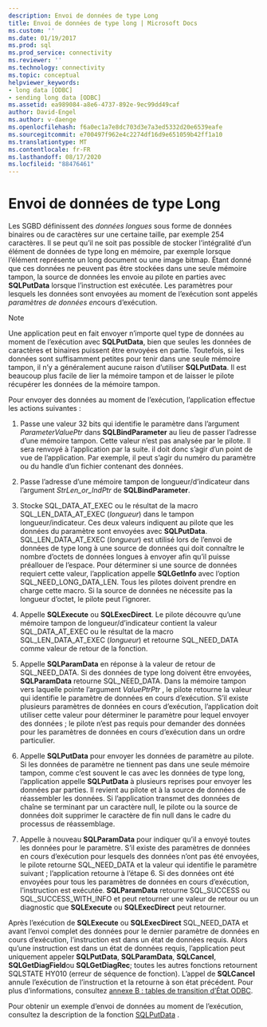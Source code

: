 ```yaml
---
description: Envoi de données de type Long
title: Envoi de données de type long | Microsoft Docs
ms.custom: ''
ms.date: 01/19/2017
ms.prod: sql
ms.prod_service: connectivity
ms.reviewer: ''
ms.technology: connectivity
ms.topic: conceptual
helpviewer_keywords:
- long data [ODBC]
- sending long data [ODBC]
ms.assetid: ea989084-a8e6-4737-892e-9ec99dd49caf
author: David-Engel
ms.author: v-daenge
ms.openlocfilehash: f6a0ec1a7e8dc703d3e7a3ed5332d20e6539eafe
ms.sourcegitcommit: e700497f962e4c2274df16d9e651059b42ff1a10
ms.translationtype: MT
ms.contentlocale: fr-FR
ms.lasthandoff: 08/17/2020
ms.locfileid: "88476461"
---
```

# <a name="sending-long-data"></a>Envoi de données de type Long
Les SGBD définissent des *données longues* sous forme de données binaires ou de caractères sur une certaine taille, par exemple 254 caractères. Il se peut qu’il ne soit pas possible de stocker l’intégralité d’un élément de données de type long en mémoire, par exemple lorsque l’élément représente un long document ou une image bitmap. Étant donné que ces données ne peuvent pas être stockées dans une seule mémoire tampon, la source de données les envoie au pilote en parties avec **SQLPutData** lorsque l’instruction est exécutée. Les paramètres pour lesquels les données sont envoyées au moment de l’exécution sont appelés *paramètres de données en*cours d’exécution.  
  
> [!NOTE]  
>  Une application peut en fait envoyer n’importe quel type de données au moment de l’exécution avec **SQLPutData**, bien que seules les données de caractères et binaires puissent être envoyées en partie. Toutefois, si les données sont suffisamment petites pour tenir dans une seule mémoire tampon, il n’y a généralement aucune raison d’utiliser **SQLPutData**. Il est beaucoup plus facile de lier la mémoire tampon et de laisser le pilote récupérer les données de la mémoire tampon.  
  
 Pour envoyer des données au moment de l’exécution, l’application effectue les actions suivantes :  
  
1.  Passe une valeur 32 bits qui identifie le paramètre dans l’argument *ParameterValuePtr* dans **SQLBindParameter** au lieu de passer l’adresse d’une mémoire tampon. Cette valeur n’est pas analysée par le pilote. Il sera renvoyé à l’application par la suite. il doit donc s’agir d’un point de vue de l’application. Par exemple, il peut s’agir du numéro du paramètre ou du handle d’un fichier contenant des données.  
  
2.  Passe l’adresse d’une mémoire tampon de longueur/d’indicateur dans l’argument *StrLen_or_IndPtr* de **SQLBindParameter**.  
  
3.  Stocke SQL_DATA_AT_EXEC ou le résultat de la macro SQL_LEN_DATA_AT_EXEC (*longueur*) dans le tampon longueur/indicateur. Ces deux valeurs indiquent au pilote que les données du paramètre sont envoyées avec **SQLPutData**. SQL_LEN_DATA_AT_EXEC (*longueur*) est utilisé lors de l’envoi de données de type long à une source de données qui doit connaître le nombre d’octets de données longues à envoyer afin qu’il puisse préallouer de l’espace. Pour déterminer si une source de données requiert cette valeur, l’application appelle **SQLGetInfo** avec l’option SQL_NEED_LONG_DATA_LEN. Tous les pilotes doivent prendre en charge cette macro. Si la source de données ne nécessite pas la longueur d’octet, le pilote peut l’ignorer.  
  
4.  Appelle **SQLExecute** ou **SQLExecDirect**. Le pilote découvre qu’une mémoire tampon de longueur/d’indicateur contient la valeur SQL_DATA_AT_EXEC ou le résultat de la macro SQL_LEN_DATA_AT_EXEC (*longueur*) et retourne SQL_NEED_DATA comme valeur de retour de la fonction.  
  
5.  Appelle **SQLParamData** en réponse à la valeur de retour de SQL_NEED_DATA. Si des données de type long doivent être envoyées, **SQLParamData** retourne SQL_NEED_DATA. Dans la mémoire tampon vers laquelle pointe l’argument *ValuePtrPtr* , le pilote retourne la valeur qui identifie le paramètre de données en cours d’exécution. S’il existe plusieurs paramètres de données en cours d’exécution, l’application doit utiliser cette valeur pour déterminer le paramètre pour lequel envoyer des données ; le pilote n’est pas requis pour demander des données pour les paramètres de données en cours d’exécution dans un ordre particulier.  
  
6.  Appelle **SQLPutData** pour envoyer les données de paramètre au pilote. Si les données de paramètre ne tiennent pas dans une seule mémoire tampon, comme c’est souvent le cas avec les données de type long, l’application appelle **SQLPutData** à plusieurs reprises pour envoyer les données par parties. Il revient au pilote et à la source de données de réassembler les données. Si l’application transmet des données de chaîne se terminant par un caractère null, le pilote ou la source de données doit supprimer le caractère de fin null dans le cadre du processus de réassemblage.  
  
7.  Appelle à nouveau **SQLParamData** pour indiquer qu’il a envoyé toutes les données pour le paramètre. S’il existe des paramètres de données en cours d’exécution pour lesquels des données n’ont pas été envoyées, le pilote retourne SQL_NEED_DATA et la valeur qui identifie le paramètre suivant ; l’application retourne à l’étape 6. Si des données ont été envoyées pour tous les paramètres de données en cours d’exécution, l’instruction est exécutée. **SQLParamData** retourne SQL_SUCCESS ou SQL_SUCCESS_WITH_INFO et peut retourner une valeur de retour ou un diagnostic que **SQLExecute** ou **SQLExecDirect** peut retourner.  
  
 Après l’exécution de **SQLExecute** ou **SQLExecDirect** SQL_NEED_DATA et avant l’envoi complet des données pour le dernier paramètre de données en cours d’exécution, l’instruction est dans un état de données requis. Alors qu’une instruction est dans un état de données requis, l’application peut uniquement appeler **SQLPutData**, **SQLParamData**, **SQLCancel**, **SQLGetDiagField**ou **SQLGetDiagRec**; toutes les autres fonctions retournent SQLSTATE HY010 (erreur de séquence de fonction). L’appel de **SQLCancel** annule l’exécution de l’instruction et la retourne à son état précédent. Pour plus d’informations, consultez [annexe B : tables de transition d’État ODBC](../../../odbc/reference/appendixes/appendix-b-odbc-state-transition-tables.md).  
  
 Pour obtenir un exemple d’envoi de données au moment de l’exécution, consultez la description de la fonction [SQLPutData](../../../odbc/reference/syntax/sqlputdata-function.md) .
